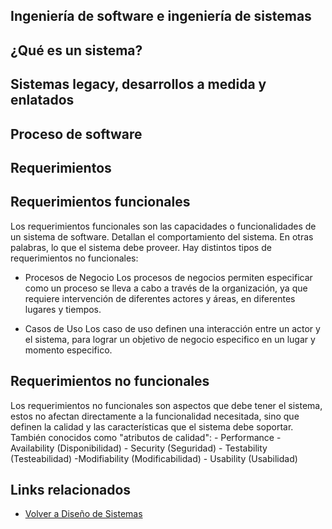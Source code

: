 Ingeniería de software e ingeniería de sistemas
-----------------------------------------------

¿Qué es un sistema?
-------------------

Sistemas legacy, desarrollos a medida y enlatados
-------------------------------------------------

Proceso de software
-------------------

Requerimientos
--------------

Requerimientos funcionales
--------------------------

Los requerimientos funcionales son las capacidades o funcionalidades de un sistema de software. Detallan el comportamiento del sistema. En otras palabras, lo que el sistema debe proveer. Hay distintos tipos de requerimientos no funcionales:

- Procesos de Negocio Los procesos de negocios permiten especificar como un proceso se lleva a cabo a través de la organización, ya que requiere intervención de diferentes actores y áreas, en diferentes lugares y tiempos.

- Casos de Uso Los caso de uso definen una interacción entre un actor y el sistema, para lograr un objetivo de negocio especifico en un lugar y momento especifico.

Requerimientos no funcionales
-----------------------------

Los requerimientos no funcionales son aspectos que debe tener el sistema, estos no afectan directamente a la funcionalidad necesitada, sino que definen la calidad y las características que el sistema debe soportar. También conocidos como "atributos de calidad": - Performance - Availability (Disponibilidad) - Security (Seguridad) - Testability (Testeabilidad) -Modifiability (Modificabilidad) - Usability (Usabilidad)

Links relacionados
------------------

-   [Volver a Diseño de Sistemas](design-temario.md)

